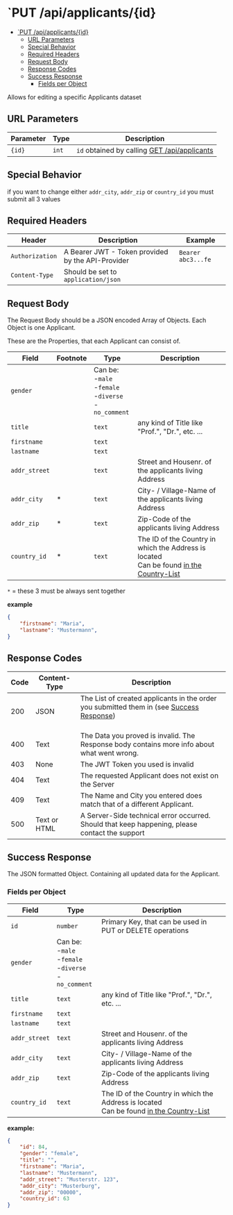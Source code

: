 # `PUT /api/applicants/{id}

<!--toc:start-->
- [`PUT /api/applicants/{id}](#put-apiapplicantsid)
  - [URL Parameters](#url-parameters)
  - [Special Behavior](#special-behavior)
  - [Required Headers](#required-headers)
  - [Request Body](#request-body)
  - [Response Codes](#response-codes)
  - [Success Response](#success-response)
    - [Fields per Object](#fields-per-object)
<!--toc:end-->

Allows for editing a specific Applicants dataset

## URL Parameters
| Parameter | Type | Description |
| - | - | - |
| `{id}` | `int` | `id` obtained by calling [GET /api/applicants](./get_applicants.md) |

## Special Behavior

if you want to change either `addr_city`, `addr_zip` or `country_id` you must
submit all 3 values

## Required Headers

| Header          | Description                                       | Example            |
|-----------------|---------------------------------------------------|--------------------|
| `Authorization` | A Bearer JWT - Token provided by the API-Provider | `Bearer abc3...fe` |
| `Content-Type`  | Should be set to `application/json`| |

## Request Body

The Request Body should be a JSON encoded Array of Objects.
Each Object is one Applicant.

These are the Properties, that each Applicant can consist of.

| Field         | Footnote | Type                                                            | Description                                                                                                     |
|---------------|----------|-----------------------------------------------------------------|-----------------------------------------------------------------------------------------------------------------|
| `gender`      |          | Can be: <br>-`male`<br>-`female`<br>-`diverse`<br>-`no_comment` |                                                                                                                 |
| `title`       |          | `text`                                                          | any kind of Title like "Prof.", "Dr.", etc. ...                                                                 |
| `firstname`   |          | `text` |                                                                                                                 |
| `lastname`    |          | `text` |                                                                                                                 |
| `addr_street` |          | `text`                                                          | Street and Housenr. of the applicants living Address                                                             |
| `addr_city`   | *        | `text`                                                          | City- / Village-Name of the applicants living Address                                                            |
| `addr_zip`    | *        | `text`                                                          | Zip-Code of the applicants living Address                                                                        |
| `country_id`  | *        | `text`                                                          | The ID of the Country in which the Address is located <br> Can be found [in the Country-List](./country_list.md) |
  `*` = these 3 must be always sent together

**example**
```json
{
    "firstname": "Maria",
    "lastname": "Mustermann",
}
```

## Response Codes

| Code | Content-Type | Description                                                                                                           |
|------|--------------|-----------------------------------------------------------------------------------------------------------------------|
| 200  | JSON         | The List of created applicants in the order you submitted them in (see [Success Response](#success-response))<br><br> |
| 400  | Text         | The Data you proved is invalid. The Response body contains more info about what went wrong.
| 403  | None         | The JWT Token you used is invalid                                                                                     |
| 404  | Text         | The requested Applicant does not exist on the Server                                          |
| 409  | Text         | The Name and City you entered does match that of a different Applicant. 
| 500  | Text or HTML | A Server-Side technical error occurred. Should that keep happening, please contact the support                         |


## Success Response

The JSON formatted Object. Containing all updated data for the Applicant.

### Fields per Object

| Field         | Type                                                            | Description                                                                                                     |
|---------------|-----------------------------------------------------------------|-----------------------------------------------------------------------------------------------------------------|
| `id`          | `number`                                                        | Primary Key, that can be used in PUT or DELETE operations                                                      |
| `gender`      | Can be: <br>-`male`<br>-`female`<br>-`diverse`<br>-`no_comment` |                                                                                                                 |
| `title`       | `text`                                                          | any kind of Title like "Prof.", "Dr.", etc. ...                                                                 |
| `firstname`   | `text`                                                          |                                                                                                                 |
| `lastname`    | `text`                                                          |                                                                                                                 |
| `addr_street` | `text`                                                          | Street and Housenr. of the applicants living Address                                                             |
| `addr_city`   | `text`                                                          | City- / Village-Name of the applicants living Address                                                            |
| `addr_zip`    | `text`                                                          | Zip-Code of the applicants living Address                                                                        |
| `country_id`  | `text`                                                          | The ID of the Country in which the Address is located <br> Can be found [in the Country-List](./country_list.md) |

**example:** 
```json
{
    "id": 84,
    "gender": "female",
    "title": "",
    "firstname": "Maria",
    "lastname": "Mustermann",
    "addr_street": "Musterstr. 123",
    "addr_city": "Musterburg",
    "addr_zip": "00000",
    "country_id": 63
}
```
